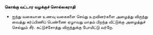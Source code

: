 **கொங்கு வட்டார வழக்குச் சொல்லகராதி**
- ஐந்து வகையான உணவு வகைகளை செய்து உறவினர்களை அழைத்து விருந்து வைத்து கர்ப்பிணிப் பெண்ணை ஏழாவது மாதம் பிறந்த வீட்டுக்கு அழைத்துச் செல்லும் சீர். கட்டுச்சோத்து விருந்துக்கு போயிட்டு வர்றே.

